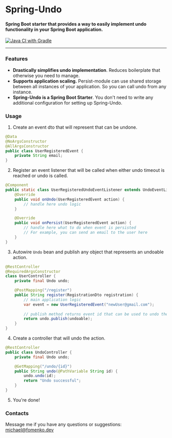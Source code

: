 # Spring-Undo

#### Spring Boot starter that provides a way to easily implement undo functionality in your Spring Boot application.
[![Java CI with Gradle](https://github.com/michaelfmnk/spring-undo/actions/workflows/gradle.yml/badge.svg)](https://github.com/michaelfmnk/spring-undo/actions/workflows/gradle.yml)

---
### Features
 - **Drastically simplifies undo implementation**. Reduces boilerplate that otherwise you need to manage.
 - **Supports application scaling.** Persist-module can use shared storage between all instances of your application. So you can call undo from any instance.
 - **Spring-Undo is a Spring Boot Starter**. You don't need to write any additional configuration for setting up Spring-Undo.

### Usage

1. Create an event dto that will represent that can be undone.
```java
@Data
@NoArgsConstructor
@AllArgsConstructor
public class UserRegisteredEvent {
    private String email;
}
```

2. Register an event listener that will be called when either undo timeout is reached or undo is called.

```java
@Component
public static class UserRegisteredUndoEventListener extends UndoEventListener<UserRegisteredEvent> {
    @Override
    public void onUndo(UserRegisteredEvent action) {
        // handle here undo logic
    }

    @Override
    public void onPersist(UserRegisteredEvent action) {
        // handle here what to do when event is persisted
        // For example, you can send an email to the user here
    }
}
```

3. Autowire `Undo` bean and publish any object that represents an undoable action.

```java
@RestController
@RequiredArgsConstructor
class UserController {
    private final Undo undo;

    @PostMapping("/register")
    public String register(RegistrationDto registration) {
        // main application logic
        var event = new UserRegisteredEvent("newUser@gmail.com");
        
        // publish method returns event id that can be used to undo the action
        return undo.publish(undoable);
    }
}
```

4. Create a controller that will undo the action.

```java
@RestController
public class UndoController {
    private final Undo undo;

    @GetMapping("/undo/{id}")
    public String undo(@PathVariable String id) {
        undo.undo(id);
        return "Undo successful";
    }
}
```
5. You're done!

### Contacts
Message me if you have any questions or suggestions: [michael@fomenko.dev](mailto:michael@fomenko.dev)

